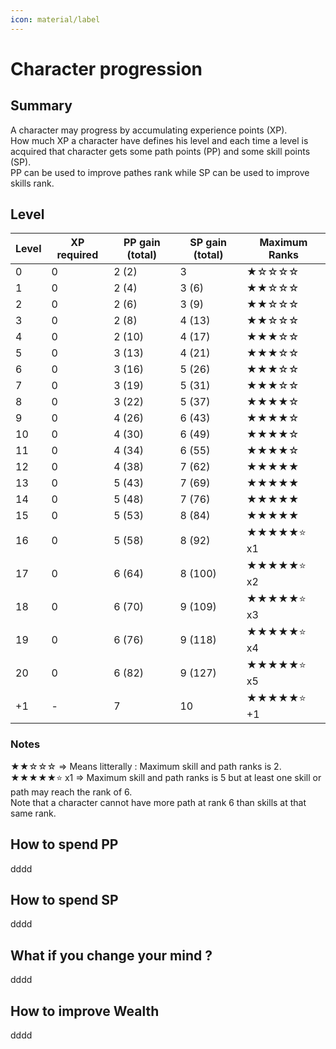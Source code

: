```yaml
---
icon: material/label
---
```


# Character progression

## Summary

A character may progress by accumulating experience points (XP).  
How much XP a character have defines his level and each time a level is acquired that character gets some path points (PP) and some skill points (SP).  
PP can be used to improve pathes rank while SP can be used to improve skills rank.

## Level

| Level | XP required | PP gain (total) | SP gain (total) | Maximum Ranks |
| ----- | ----------- | --------------- | --------------- | ------------- |
| 0     | 0           | 2 (2)           | 3               | ★☆☆☆☆         |
| 1     | 0           | 2 (4)           | 3 (6)           | ★★☆☆☆         |
| 2     | 0           | 2 (6)           | 3 (9)           | ★★☆☆☆         |
| 3     | 0           | 2 (8)           | 4 (13)          | ★★☆☆☆         |
| 4     | 0           | 2 (10)          | 4 (17)          | ★★★☆☆         |
| 5     | 0           | 3 (13)          | 4 (21)          | ★★★☆☆         |
| 6     | 0           | 3 (16)          | 5 (26)          | ★★★☆☆         |
| 7     | 0           | 3 (19)          | 5 (31)          | ★★★☆☆         |
| 8     | 0           | 3 (22)          | 5 (37)          | ★★★★☆         |
| 9     | 0           | 4 (26)          | 6 (43)          | ★★★★☆         |
| 10    | 0           | 4 (30)          | 6 (49)          | ★★★★☆         |
| 11    | 0           | 4 (34)          | 6 (55)          | ★★★★☆         |
| 12    | 0           | 4 (38)          | 7 (62)          | ★★★★★         |
| 13    | 0           | 5 (43)          | 7 (69)          | ★★★★★         |
| 14    | 0           | 5 (48)          | 7 (76)          | ★★★★★         |
| 15    | 0           | 5 (53)          | 8 (84)          | ★★★★★         |
| 16    | 0           | 5 (58)          | 8 (92)          | ★★★★★⭐ x1     |
| 17    | 0           | 6 (64)          | 8 (100)         | ★★★★★⭐ x2     |
| 18    | 0           | 6 (70)          | 9 (109)         | ★★★★★⭐ x3     |
| 19    | 0           | 6 (76)          | 9 (118)         | ★★★★★⭐ x4     |
| 20    | 0           | 6 (82)          | 9 (127)         | ★★★★★⭐ x5     |
| +1    | -           | 7               | 10              | ★★★★★⭐ +1     |

### Notes  

★★☆☆☆ => Means litterally : Maximum skill and path ranks is 2.  
★★★★★⭐ x1 => Maximum skill and path ranks is 5 but at least one skill or path may reach the rank of 6.  
Note that a character cannot have more path at rank 6 than skills at that same rank.

## How to spend PP

dddd

## How to spend SP

dddd

## What if you change your mind ?

dddd

## How to improve Wealth

dddd
